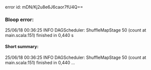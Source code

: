 error id: mDN/Kj2u8e6J6caor7fU4Q==
### Bloop error:

25/06/18 00:36:25 INFO DAGScheduler: ShuffleMapStage 50 (count at main.scala:151) finished in 0,440 s
#### Short summary: 

25/06/18 00:36:25 INFO DAGScheduler: ShuffleMapStage 50 (count at main.scala:151) finished in 0,440 ...